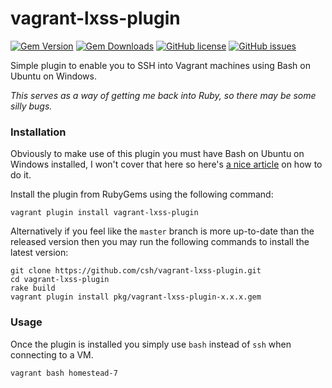 vagrant-lxss-plugin
===================

[![Gem Version ](https://img.shields.io/gem/v/vagrant-lxss-plugin.svg?style=flat-square)](https://rubygems.org/gems/vagrant-lxss-plugin)
[![Gem Downloads](https://img.shields.io/gem/dt/vagrant-lxss-plugin.svg?style=flat-square)](https://rubygems.org/gems/vagrant-lxss-plugin)
[![GitHub license](https://img.shields.io/badge/license-MIT-blue.svg?style=flat-square)](https://raw.githubusercontent.com/csh/vagrant-lxss-plugin/master/LICENSE)
[![GitHub issues](https://img.shields.io/github/issues/csh/vagrant-lxss-plugin.svg?style=flat-square)](https://github.com/csh/vagrant-lxss-plugin/issues)

Simple plugin to enable you to SSH into Vagrant machines using Bash on Ubuntu on Windows.

_This serves as a way of getting me back into Ruby, so there may be some silly bugs._

### Installation

Obviously to make use of this plugin you must have Bash on Ubuntu on Windows installed,
I won't cover that here so here's [a nice article][install_bash] on how to do it.

Install the plugin from RubyGems using the following command:

```
vagrant plugin install vagrant-lxss-plugin
```

Alternatively if you feel like the `master` branch is more up-to-date than the
released version then you may run the following commands to install the latest
version:

```
git clone https://github.com/csh/vagrant-lxss-plugin.git
cd vagrant-lxss-plugin
rake build
vagrant plugin install pkg/vagrant-lxss-plugin-x.x.x.gem
```

### Usage

Once the plugin is installed you simply use `bash` instead of `ssh` when connecting to a VM.

```
vagrant bash homestead-7
```

[install_bash]: http://www.howtogeek.com/249966/how-to-install-and-use-the-linux-bash-shell-on-windows-10/
